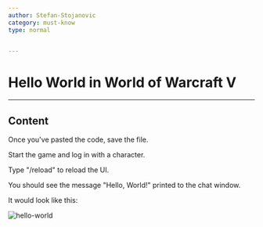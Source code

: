 ```yaml
---
author: Stefan-Stojanovic
category: must-know
type: normal


---
```


# Hello World in World of Warcraft V

---
## Content

Once you've pasted the code, save the file.

Start the game and log in with a character.

Type "/reload" to reload the UI.

You should see the message "Hello, World!" printed to the chat window.

It would look like this:

![hello-world](https://img.enkipro.com/084b5c65da4e0b650a6c776f3435e917.png)